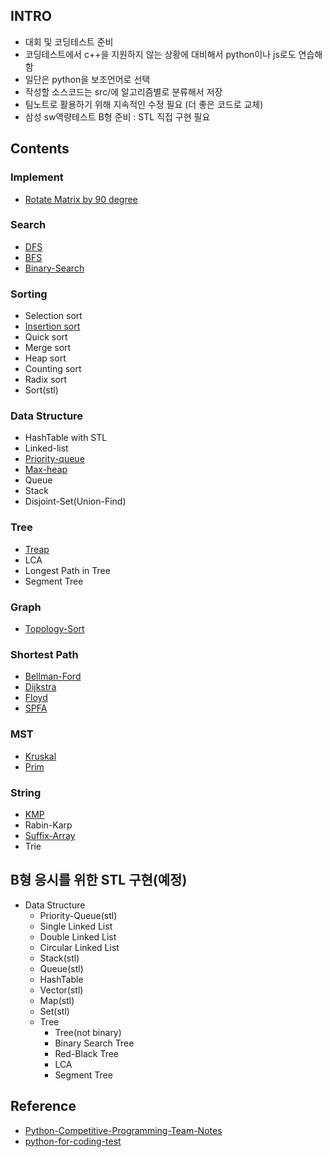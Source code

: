 ## INTRO

- 대회 및 코딩테스트 준비
- 코딩테스트에서 c++을 지원하지 않는 상황에 대비해서 python이나 js로도 연습해함
- 일단은 python을 보조언어로 선택
- 작성할 소스코드는 src/에 알고리즘별로 분류해서 저장
- 팀노트로 활용하기 위해 지속적인 수정 필요 (더 좋은 코드로 교체)
- 삼성 sw역량테스트 B형 준비 : STL 직접 구현 필요

## Contents

### Implement

- [Rotate Matrix by 90 degree](/src/implement/rotate_matrix.cpp)

### Search

- [DFS](/src/Search/dfs.cpp)
- [BFS](/src/Search/bfs.cpp)
- [Binary-Search](/src/Search/bs.cpp)

### Sorting

- Selection sort
- [Insertion sort](/src/Sorting/insertion.cpp)
- Quick sort
- Merge sort
- Heap sort
- Counting sort
- Radix sort
- Sort(stl)

### Data Structure

- HashTable with STL
- Linked-list
- [Priority-queue](/src/Data_Structure/priority_queue.cpp)
- [Max-heap](/src/Data_Structure/Max_heap.cpp)
- Queue
- Stack
- Disjoint-Set(Union-Find)

### Tree

- [Treap](/src/Tree/Treap.cpp)
- LCA
- Longest Path in Tree
- Segment Tree

### Graph

- [Topology-Sort](/src/Graph/TopologySort.cpp)

### Shortest Path

- [Bellman-Ford](/src/Shortest_Path/Bellman_Ford.cpp)
- [Dijkstra](/src/Shortest_Path/Dijkstra.cpp)
- [Floyd](/src/Shortest_Path/Floyd.cpp)
- [SPFA](/src/Shortest_Path/SPFA.cpp)

### MST

- [Kruskal](/src/MST/Kruskal.cpp)
- [Prim](/src/MST/Prim.cpp)

### String

- [KMP](/src/String/kmp.cpp)
- Rabin-Karp
- [Suffix-Array](/src/String/suffixArray.cpp)
- Trie

## B형 응시를 위한 STL 구현(예정)

- Data Structure
  - Priority-Queue(stl)
  - Single Linked List
  - Double Linked List
  - Circular Linked List
  - Stack(stl)
  - Queue(stl)
  - HashTable
  - Vector(stl)
  - Map(stl)
  - Set(stl)
  - Tree
    - Tree(not binary)
    - Binary Search Tree
    - Red-Black Tree
    - LCA
    - Segment Tree

## Reference

- [Python-Competitive-Programming-Team-Notes](https://github.com/ndb796/Python-Competitive-Programming-Team-Notes)
- [python-for-coding-test](https://github.com/ndb796/python-for-coding-test)
